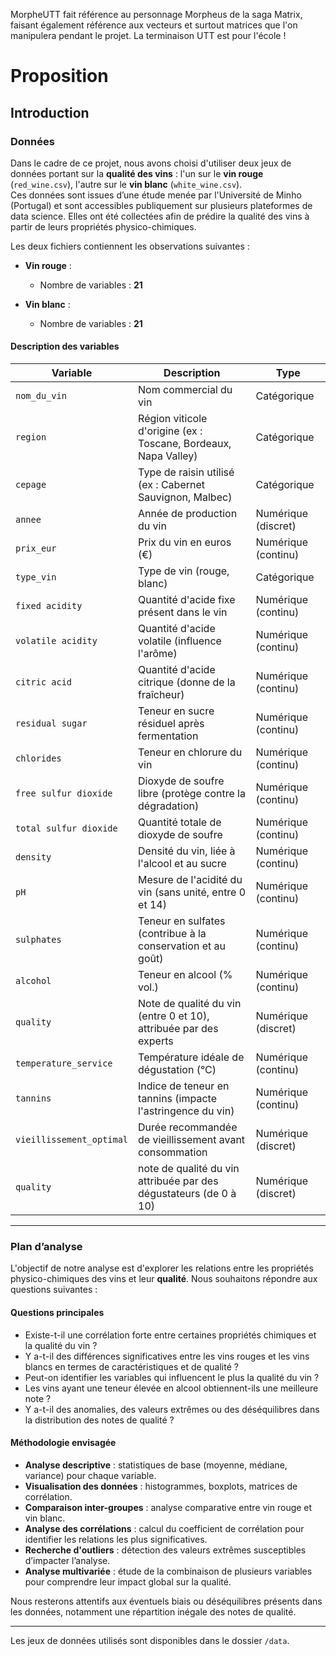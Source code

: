 MorpheUTT fait référence au personnage Morpheus de la saga Matrix, faisant également référence aux vecteurs et surtout matrices que l'on manipulera pendant le projet. La terminaison UTT est pour l'école !

# Proposition

## Introduction

### Données

Dans le cadre de ce projet, nous avons choisi d'utiliser deux jeux de données portant sur la **qualité des vins** : l'un sur le **vin rouge** (`red_wine.csv`), l'autre sur le **vin blanc** (`white_wine.csv`).  
Ces données sont issues d’une étude menée par l'Université de Minho (Portugal) et sont accessibles publiquement sur plusieurs plateformes de data science. Elles ont été collectées afin de prédire la qualité des vins à partir de leurs propriétés physico-chimiques.

Les deux fichiers contiennent les observations suivantes :

- **Vin rouge** :
    - Nombre de variables : **21**

- **Vin blanc** :
    - Nombre de variables : **21** 

#### Description des variables

| Variable                 | Description                                                       | Type                |
|--------------------------|-------------------------------------------------------------------|---------------------|
| `nom_du_vin`             | Nom commercial du vin                                             | Catégorique         |
| `region`                 | Région viticole d'origine (ex : Toscane, Bordeaux, Napa Valley)   | Catégorique         |
| `cepage`                 | Type de raisin utilisé (ex : Cabernet Sauvignon, Malbec)          | Catégorique         |
| `annee`                  | Année de production du vin                                        | Numérique (discret) |
| `prix_eur`               | Prix du vin en euros (€)                                          | Numérique (continu) |
| `type_vin`               | Type de vin (rouge, blanc)                                        | Catégorique         |
| `fixed acidity`          | Quantité d'acide fixe présent dans le vin                         | Numérique (continu) |
| `volatile acidity`       | Quantité d'acide volatile (influence l'arôme)                     | Numérique (continu) |
| `citric acid`            | Quantité d'acide citrique (donne de la fraîcheur)                 | Numérique (continu) |
| `residual sugar`         | Teneur en sucre résiduel après fermentation                       | Numérique (continu) |
| `chlorides`              | Teneur en chlorure du vin                                         | Numérique (continu) |
| `free sulfur dioxide`    | Dioxyde de soufre libre (protège contre la dégradation)           | Numérique (continu) |
| `total sulfur dioxide`   | Quantité totale de dioxyde de soufre                              | Numérique (continu) |
| `density`                | Densité du vin, liée à l'alcool et au sucre                       | Numérique (continu) |
| `pH`                     | Mesure de l'acidité du vin (sans unité, entre 0 et 14)            | Numérique (continu) |
| `sulphates`              | Teneur en sulfates (contribue à la conservation et au goût)       | Numérique (continu) |
| `alcohol`                | Teneur en alcool (% vol.)                                         | Numérique (continu) |
| `quality`                | Note de qualité du vin (entre 0 et 10), attribuée par des experts | Numérique (discret) |
| `temperature_service`    | Température idéale de dégustation (°C)                            | Numérique (continu) |
| `tannins`                | Indice de teneur en tannins (impacte l'astringence du vin)        | Numérique (continu) |
| `vieillissement_optimal` | Durée recommandée de vieillissement avant consommation            | Numérique (discret) |
| `quality`                | note de qualité du vin attribuée par des dégustateurs (de 0 à 10) | Numérique (discret) |


---

### Plan d’analyse

L'objectif de notre analyse est d'explorer les relations entre les propriétés physico-chimiques des vins et leur **qualité**. Nous souhaitons répondre aux questions suivantes :

#### Questions principales

- Existe-t-il une corrélation forte entre certaines propriétés chimiques et la qualité du vin ?
- Y a-t-il des différences significatives entre les vins rouges et les vins blancs en termes de caractéristiques et de qualité ?
- Peut-on identifier les variables qui influencent le plus la qualité du vin ?
- Les vins ayant une teneur élevée en alcool obtiennent-ils une meilleure note ?
- Y a-t-il des anomalies, des valeurs extrêmes ou des déséquilibres dans la distribution des notes de qualité ?

#### Méthodologie envisagée

- **Analyse descriptive** : statistiques de base (moyenne, médiane, variance) pour chaque variable.
- **Visualisation des données** : histogrammes, boxplots, matrices de corrélation.
- **Comparaison inter-groupes** : analyse comparative entre vin rouge et vin blanc.
- **Analyse des corrélations** : calcul du coefficient de corrélation pour identifier les relations les plus significatives.
- **Recherche d'outliers** : détection des valeurs extrêmes susceptibles d’impacter l’analyse.
- **Analyse multivariée** : étude de la combinaison de plusieurs variables pour comprendre leur impact global sur la qualité.

Nous resterons attentifs aux éventuels biais ou déséquilibres présents dans les données, notamment une répartition inégale des notes de qualité.

---

Les jeux de données utilisés sont disponibles dans le dossier `/data`.
